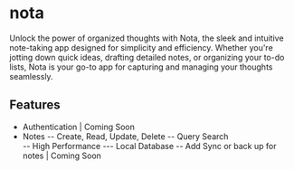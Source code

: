 # nota

Unlock the power of organized thoughts with Nota, the sleek and intuitive note-taking app designed for simplicity and efficiency. Whether you're jotting down quick ideas, drafting detailed notes, or organizing your to-do lists, Nota is your go-to app for capturing and managing your thoughts seamlessly.

## Features
- Authentication | Coming Soon
- Notes
-- Create, Read, Update, Delete
-- Query Search  
-- High Performance 
--- Local Database
-- Add Sync or back up for notes | Coming Soon


